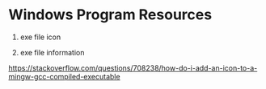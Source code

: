 # Windows Program Resources

1. exe file icon

2. exe file information


https://stackoverflow.com/questions/708238/how-do-i-add-an-icon-to-a-mingw-gcc-compiled-executable